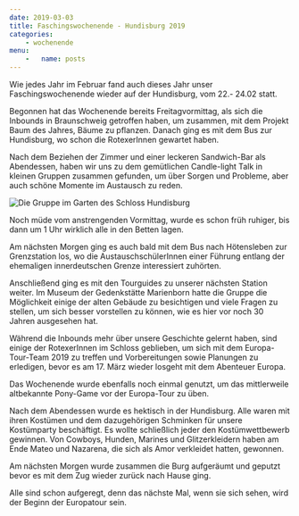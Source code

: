 ```yaml
---
date: 2019-03-03
title: Faschingswochenende - Hundisburg 2019
categories:
    - wochenende
menu:
    -   name: posts
---
```

Wie jedes Jahr im Februar fand auch dieses Jahr unser Faschingswochenende wieder
auf der Hundisburg, vom 22.- 24.02 statt.

Begonnen hat das Wochenende bereits Freitagvormittag, als sich die Inbounds in
Braunschweig getroffen haben, um zusammen, mit dem Projekt Baum des Jahres,
Bäume zu pflanzen. Danach ging es mit dem Bus zur Hundisburg, wo schon die
RotexerInnen gewartet haben.

Nach dem Beziehen der Zimmer und einer leckeren Sandwich-Bar als Abendessen,
haben wir uns zu dem gemütlichen Candle-light Talk in kleinen Gruppen zusammen
gefunden, um über Sorgen und Probleme, aber auch schöne Momente im Austausch
zu reden.

![Die Gruppe im Garten des Schloss Hundisburg](/images/2019-hundisburg.jpg)

Noch müde vom anstrengenden Vormittag, wurde es schon früh ruhiger, bis dann
um 1 Uhr wirklich alle in den Betten lagen.

Am nächsten Morgen ging es auch bald mit dem Bus nach Hötensleben zur
Grenzstation los, wo die AustauschschülerInnen einer Führung entlang der
ehemaligen innerdeutschen Grenze interessiert zuhörten.

Anschließend ging es mit den Tourguides zu unserer nächsten Station weiter. Im
Museum der Gedenkstätte Marienborn hatte die Gruppe die Möglichkeit einige der
alten Gebäude zu besichtigen und viele Fragen zu stellen, um sich besser
vorstellen zu können, wie es hier vor noch 30 Jahren ausgesehen hat.

Während die Inbounds mehr über unsere Geschichte gelernt haben, sind einige
der RotexerInnen im Schloss geblieben, um sich mit dem Europa-Tour-Team 2019 zu
treffen und Vorbereitungen sowie Planungen zu erledigen, bevor es am 17. März
wieder losgeht mit dem Abenteuer Europa.

Das Wochenende wurde ebenfalls noch einmal genutzt, um das mittlerweile
altbekannte Pony-Game vor der Europa-Tour zu üben.

Nach dem Abendessen wurde es hektisch in der Hundisburg. Alle waren mit ihren
Kostümen und dem dazugehörigen Schminken für unsere Kostümparty
beschäftigt. Es wollte schließlich jeder den Kostümwettbewerb gewinnen. Von
Cowboys, Hunden, Marines und Glitzerkleidern haben am Ende Mateo und Nazarena,
die sich als Amor verkleidet hatten, gewonnen.

Am nächsten Morgen wurde zusammen die Burg aufgeräumt und geputzt bevor es mit
dem Zug wieder zurück nach Hause ging.

Alle sind schon aufgeregt, denn das nächste Mal, wenn sie sich sehen, wird der
Beginn der Europatour sein.
